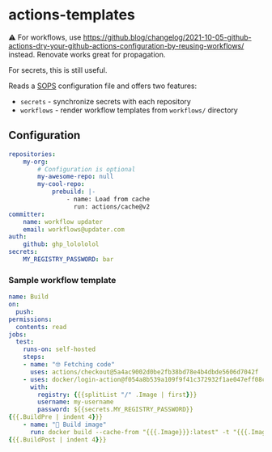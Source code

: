# actions-templates

:warning: For workflows, use https://github.blog/changelog/2021-10-05-github-actions-dry-your-github-actions-configuration-by-reusing-workflows/ instead. Renovate works great for propagation.

For secrets, this is still useful.

Reads a [SOPS](https://github.com/mozilla/sops) configuration file and offers two features:
* `secrets` - synchronize secrets with each repository
* `workflows` - render workflow templates from `workflows/` directory


## Configuration

```yaml
repositories:
    my-org:
        # Configuration is optional
        my-awesome-repo: null
        my-cool-repo:
            prebuild: |-
                - name: Load from cache
                  run: actions/cache@v2
committer:
    name: workflow updater
    email: workflows@updater.com
auth:
    github: ghp_lolololol
secrets:
    MY_REGISTRY_PASSWORD: bar
```

### Sample workflow template

```yaml
name: Build
on:
  push:
permissions:
  contents: read
jobs:
  test:
    runs-on: self-hosted
    steps:
    - name: "🤓 Fetching code"
      uses: actions/checkout@5a4ac9002d0be2fb38bd78e4b4dbde5606d7042f
    - uses: docker/login-action@f054a8b539a109f9f41c372932f1ae047eff08c9
      with:
        registry: {{{splitList "/" .Image | first}}}
        username: my-username
        password: ${{secrets.MY_REGISTRY_PASSWORD}}
{{{.BuildPre | indent 4}}}
    - name: "🚧 Build image"
      run: docker build --cache-from "{{{.Image}}}:latest" -t "{{{.Image}}}:${{github.sha}}" .
{{{.BuildPost | indent 4}}}
```
